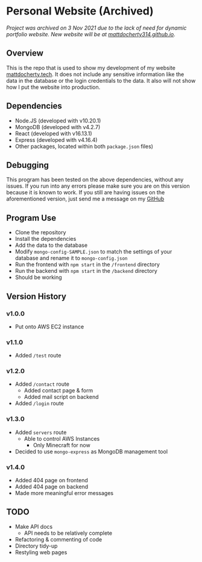 # Personal Website (Archived)
_Project was archived on 3 Nov 2021 due to the lack of need for dynamic portfolio website.
New website will be at [mattdocherty314.github.io](https://mattdocherty314.github.io)_.

## Overview
This is the repo that is used to show my development of my website [mattdocherty.tech](https://mattdocherty.tech). It does not include any sensitive information like the data in the database or the login credentials to the data. It also will not show how I put the website into production.

## Dependencies
* Node.JS (developed with v10.20.1)
* MongoDB (developed with v4.2.7)
* React (developed with v16.13.1)
* Express (developed with v4.16.4)
* Other packages, located within both `package.json` files)

## Debugging
This program has been tested on the above dependencies, without any issues. If you run into any errors please make sure you are on this version because it is known to work. If you still are having issues on the aforementioned version, just send me a message on my [GitHub](https://github.com/matdocherty314)

## Program Use
* Clone the repository
* Install the dependencies
* Add the data to the database
* Modify `mongo-config-SAMPLE.json` to match the settings of your database and rename it to `mongo-config.json`
* Run the frontend with `npm start` in the `/frontend` directory
* Run the backend with `npm start` in the `/backend` directory
* Should be working

## Version History
### v1.0.0
* Put onto AWS EC2 instance

### v1.1.0
* Added `/test` route

### v1.2.0
* Added `/contact` route
  * Added contact page & form
  * Added mail script on backend
* Added `/login` route

### v1.3.0
* Added `servers` route
  * Able to control AWS Instances
    * Only Minecraft for now
* Decided to use `mongo-express` as MongoDB management tool

### v1.4.0
* Added 404 page on frontend
* Added 404 page on backend
* Made more meaningful error messages

## TODO
* Make API docs
  * API needs to be relatively complete
* Refactoring & commenting of code
* Directory tidy-up
* Restyling web pages